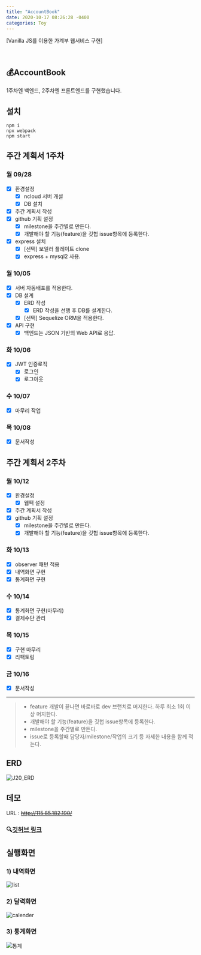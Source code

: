 ```yaml
---
title: "AccountBook"
date: 2020-10-17 08:26:28 -0400
categories: Toy
---
```

[Vanilla JS를 이용한 가계부 웹서비스 구현]



<br> 

## 💰AccountBook

1주차엔 백엔드, 2주차엔 프론트엔드를 구현했습니다.

## 설치

```
npm i
npx webpack
npm start
```

## 주간 계획서 1주차

### 월 09/28

- [x] 환경설정
  - [x] ncloud 서버 개설
  - [x] DB 설치
- [x] 주간 계획서 작성
- [x] github 기획 설정
  - [x] milestone을 주간별로 만든다.
  - [x] 개발해야 할 기능(feature)을 깃헙 issue항목에 등록한다.
- [x] express 설치
  - [x] [선택] 보일러 플레이트 clone
  - [x] express + mysql2 사용.

### 월 10/05

- [x] 서버 자동배포를 적용한다.
- [x] DB 설계
  - [x] ERD 작성
    - [x] ERD 작성을 선행 후 DB를 설계한다.
  - [x] [선택] Sequelize ORM을 적용한다.
- [x] API 구현
  - [x] 백엔드는 JSON 기반의 Web API로 응답.

### 화 10/06

- [x] JWT 인증로직
  - [x] 로그인
  - [x] 로그아웃

### 수 10/07

- [x] 마무리 작업

### 목 10/08

- [x] 문서작성



## 주간 계획서 2주차

### 월 10/12

- [x] 환경설정
  - [x] 웹팩 설정
- [x] 주간 계획서 작성
- [x] github 기획 설정
  - [x] milestone을 주간별로 만든다.
  - [x] 개발해야 할 기능(feature)을 깃헙 issue항목에 등록한다.

### 화 10/13

- [x] observer 패턴 적용
- [x] 내역화면 구현
- [x] 통계화면 구현

### 수 10/14

- [x] 통계화면 구현(마무리)
- [x] 결제수단 관리

### 목 10/15

- [x] 구현 마무리
- [x] 리팩토링

### 금 10/16

- [x] 문서작성

-----

> - feature 개발이 끝나면 바로바로 dev 브랜치로 머지한다. 하루 최소 1회 이상 머지한다.
> - 개발해야 할 기능(feature)을 깃헙 issue항목에 등록한다.
> - milestone을 주간별로 만든다.
> - issue로 등록할때 담당자/milestone/작업의 크기 등 자세한 내용을 함께 적는다.



## ERD

![J20_ERD](https://user-images.githubusercontent.com/7006837/95067248-8115fa00-073e-11eb-89cd-f6219e0e27bc.png)

## 데모

URL : ~~http://115.85.182.190/~~



### 🔍[깃허브 링크](https://github.com/Songwonseok/VanillaJS-Trello)



## 실행화면

### 1) 내역화면

![list](https://user-images.githubusercontent.com/7006837/96206588-3c8f2780-0fa4-11eb-908f-643d75f28e81.PNG)



### 2) 달력화면

![calender](https://user-images.githubusercontent.com/7006837/96206598-4022ae80-0fa4-11eb-9116-23c1297e99c7.PNG)

### 3) 통계화면

![통계](https://user-images.githubusercontent.com/7006837/96206602-42850880-0fa4-11eb-9397-d10ed362784b.PNG)